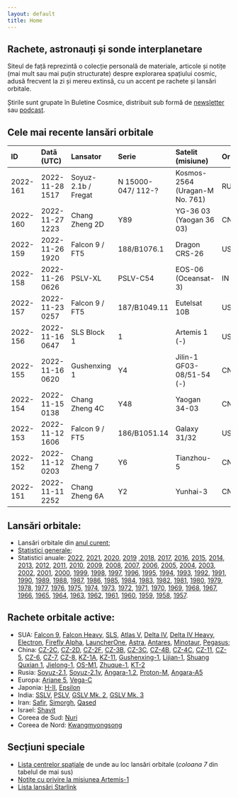 ```yaml
---
layout: default
title: Home
---
```


## Rachete, astronauți și sonde interplanetare
Siteul de față reprezintă o colecție personală de materiale, articole și notițe (mai mult sau mai puțin structurate) despre explorarea spațiului cosmic, adusă frecvent la zi și mereu extinsă, cu un accent pe rachete și lansări orbitale.

Știrile sunt grupate în Buletine Cosmice, distribuit sub formă de [newsletter](https://buletin.parsec.ro/) sau [podcast](https://www.anchor.fm/buletin).

## Cele mai recente lansări orbitale

| ID       | Dată (UTC)      | Lansator            | Serie              | Satelit (misiune)              | Or   | Centru       |
|:---------|:----------------|:--------------------|:-------------------|:-------------------------------|:-----|:-------------|
| 2022-161 | 2022-11-28 1517 | Soyuz-2.1b / Fregat | N 15000-047/ 112-? | Kosmos-2564 (Uragan-M No. 761) | RU   | GIK-1+LC43/4 |
| 2022-160 | 2022-11-27 1223 | Chang Zheng 2D      | Y89                | YG-36 03 (Yaogan 36 03)        | CN   | XSC+-        |
| 2022-159 | 2022-11-26 1920 | Falcon 9 / FT5      | 188/B1076.1        | Dragon CRS-26                  | US   | KSC+LC39A    |
| 2022-158 | 2022-11-26 0626 | PSLV-XL             | PSLV-C54           | EOS-06 (Oceansat-3)            | IN   | SHAR+FLP     |
| 2022-157 | 2022-11-23 0257 | Falcon 9 / FT5      | 187/B1049.11       | Eutelsat 10B                   | US   | CC+LC40      |
| 2022-156 | 2022-11-16 0647 | SLS Block 1         | 1                  | Artemis 1 (-)                  | US   | KSC+LC39B    |
| 2022-155 | 2022-11-16 0620 | Gushenxing 1        | Y4                 | Jilin-1 GF03-08/51-54 (-)      | CN   | JQ+LC43/95?  |
| 2022-154 | 2022-11-15 0138 | Chang Zheng 4C      | Y48                | Yaogan 34-03                   | CN   | JQ+LC43/94   |
| 2022-153 | 2022-11-12 1606 | Falcon 9 / FT5      | 186/B1051.14       | Galaxy 31/32                   | US   | CC+LC40      |
| 2022-152 | 2022-11-12 0203 | Chang Zheng 7       | Y6                 | Tianzhou-5                     | CN   | WEN+LC201    |
| 2022-151 | 2022-11-11 2252 | Chang Zheng 6A      | Y2                 | Yunhai-3                       | CN   | TYSC+LC9A    |

## Lansări orbitale:
- Lansări orbitale din [anul curent](y/2022);
- [Statistici generale](y/totalorbital);
- Statistici anuale: [2022](y/2022), [2021](y/2021), [2020](y/2020), [2019](y/2019) ,[2018](y/2018), [2017](y/2017), [2016](y/2016), [2015](y/2015), [2014](y/2014), [2013](y/2013), [2012](y/2012), [2011](y/2011), [2010](y/2010), [2009](y/2009), [2008](y/2008), [2007](y/2007), [2006](y/2006), [2005](y/2005), [2004](y/2004), [2003](y/2003), [2002](y/2002), [2001](y/2001), [2000](y/2000), [1999](y/1999), [1998](y/1998), [1997](y/1997), [1996](y/1996), [1995](y/1995), [1994](y/1994), [1993](y/1993), [1992](y/1992), [1991](y/1991), [1990](y/1990), [1989](y/1989), [1988](y/1988), [1987](y/1987), [1986](y/1986), [1985](y/1985), [1984](y/1984), [1983](y/1983), [1982](y/1982), [1981](y/1981), [1980](y/1980), [1979](y/1979), [1978](y/1978), [1977](y/1977), [1976](y/1976), [1975](y/1975), [1974](y/1974), [1973](y/1973), [1972](y/1972), [1971](y/1971), [1970](y/1970), [1969](y/1969), [1968](y/1968), [1967](y/1967), [1966](y/1966), [1965](y/1965), [1964](y/1964), [1963](y/1963), [1962](y/1962), [1961](y/1961), [1960](y/1960), [1959](y/1959), [1958](y/1958), [1957](y/1957).

## Rachete orbitale active:
- SUA: [Falcon 9](r/falcon9), [Falcon Heavy](r/falconh), [SLS](r/sls), [Atlas V](r/atlasv), [Delta IV](r/delta4), [Delta IV Heavy](r/delta4h), [Electron](r/electron), [Firefly Alpha](r/fireflya), [LauncherOne](r/launcherone), [Astra](r/astra), [Antares](r/antares), [Minotaur](r/minotaur), [Pegasus](r/pegasus);
- China: [CZ-2C](r/cz2c), [CZ-2D](r/cz2d), [CZ-2F](r/cz2f), [CZ-3B](r/cz3b), [CZ-3C](r/cz3c), [CZ-4B](r/cz4b), [CZ-4C](r/cz4c), [CZ-11](r/cz11), [CZ-5](r/cz5), [CZ-6](r/cz6), [CZ-7](r/cz7), [CZ-8](r/cz8), [KZ-1A](r/kz1a), [KZ-11](r/kz11), [Gushenxing-1](r/gushenxing), [Lijian-1](r/lijian), [Shuang Quxian 1](r/sq1), [Jielong-1](r/jielong), [OS-M1](r/osm1), [Zhuque-1](r/zhuque1), [KT-2](r/kt2)
- Rusia: [Soyuz-2.1](r/soyuz21), [Soyuz-2.1v](r/soyuz21v), [Angara-1.2](r/angara12), [Proton-M](r/protonm), [Angara-A5](r/angaraa5)
- Europa: [Ariane 5](r/ariane5), [Vega-C](r/vegac)
- Japonia: [H-II](r/hii), [Epsilon](r/epsilon)
- India: [SSLV](r/sslv), [PSLV](r/pslv), [GSLV Mk. 2](r/gslvmk2), [GSLV Mk. 3](r/gslvmk3)
- Iran: [Safir](r/safir), [Simorgh](r/simorgh), [Qased](r/qased)
- Israel: [Shavit](r/shavit)
- Coreea de Sud: [Nuri](r/nuri)
- Coreea de Nord: [Kwangmyongsong](r/kwangmyongsong)

## Secțiuni speciale
- [Lista centrelor spațiale](v/legenda) de unde au loc lansări orbitale (*coloana 7* din tabelul de mai sus)
- [Notițe cu privire la misiunea Artemis-1](v/artemis1)
- [Lista lansări Starlink](v/starlink)
